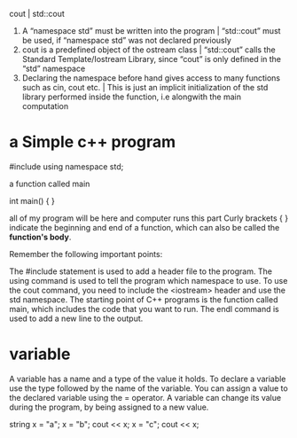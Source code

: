 cout                                                    |                   	std::cout
1.	A “namespace std” must be written into the program	|  “std::cout” must be used, if “namespace std” was not declared previously
2.	cout is a predefined object of the ostream class    |	“std::cout” calls the Standard Template/Iostream Library, since “cout” is only defined in the “std” namespace
3.	Declaring the namespace before hand gives
 access to many functions such as cin, cout etc.        | This is just an implicit initialization of the std library performed inside the function, i.e alongwith the main computation 


 # a Simple c++ program 

 #include <iostream>
 using namespace std;

  a function called main

  int main() { }
  
  all of my program will be here and computer runs this part
  Curly brackets { } indicate the beginning and end of a function,
  which can also be called the **function's body**.

Remember the following important points:

The #include statement is used to add a header file to the program.
The using command is used to tell the program which namespace to use.
To use the cout command, you need to include the &lt;iostream&gt; header and use the std namespace.
The starting point of C++ programs is the function called main, which includes the code that you want to run.
The endl command is used to add a new line to the output.

# variable

A variable has a name and a type of the value it holds. 
To declare a variable use the type followed by the name of the variable.
You can assign a value to the declared variable using the = operator.
A variable can change its value during the program, by being assigned to a new value.

string x = "a";
  x = "b";
  cout << x;
  x = "c";
  cout << x;

  

